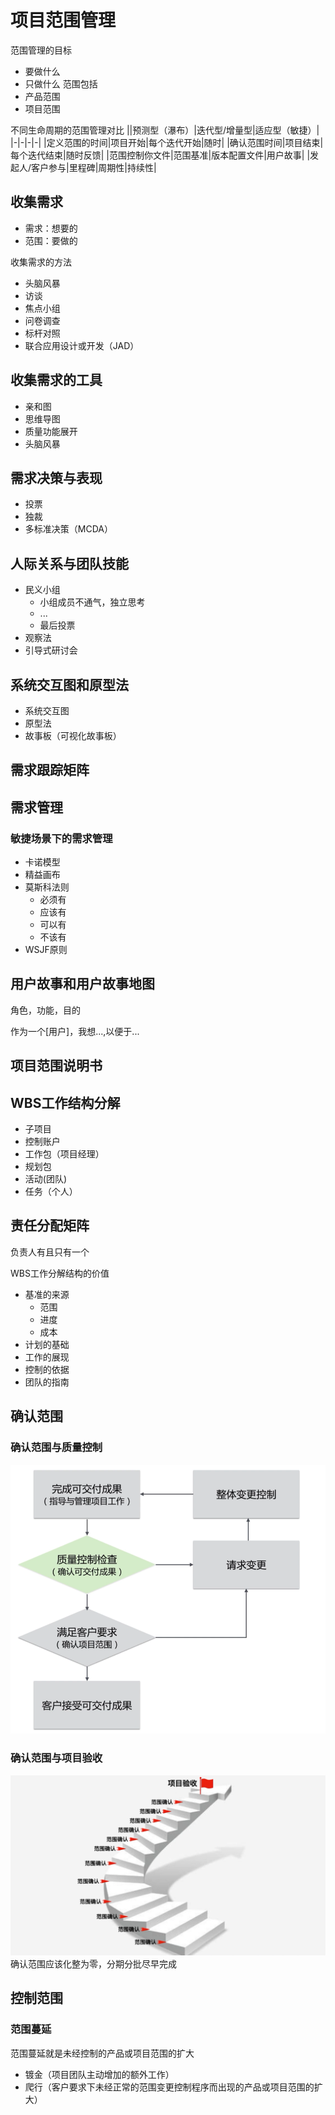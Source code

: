 # 项目范围管理
范围管理的目标
* 要做什么
* 只做什么
范围包括
* 产品范围
* 项目范围

不同生命周期的范围管理对比
||预测型（瀑布）|迭代型/增量型|适应型（敏捷）|
|-|-|-|-|
|定义范围的时间|项目开始|每个迭代开始|随时|
|确认范围时间|项目结束|每个迭代结束|随时反馈|
|范围控制你文件|范围基准|版本配置文件|用户故事|
|发起人/客户参与|里程碑|周期性|持续性|

## 收集需求
* 需求：想要的
* 范围：要做的

收集需求的方法
* 头脑风暴
* 访谈
* 焦点小组
* 问卷调查
* 标杆对照
* 联合应用设计或开发（JAD）

## 收集需求的工具
* 亲和图
* 思维导图
* 质量功能展开
* 头脑风暴

## 需求决策与表现
* 投票
* 独裁
* 多标准决策（MCDA）

## 人际关系与团队技能
* 民义小组
  * 小组成员不通气，独立思考
  * ...
  * 最后投票
* 观察法
* 引导式研讨会

## 系统交互图和原型法
* 系统交互图
* 原型法
* 故事板（可视化故事板）

## 需求跟踪矩阵
## 需求管理
### 敏捷场景下的需求管理
* 卡诺模型
* 精益画布
* 莫斯科法则
  *  必须有
  *  应该有
  *  可以有
  *  不该有
* WSJF原则

## 用户故事和用户故事地图
角色，功能，目的

作为一个[用户]，我想...,以便于...

## 项目范围说明书
## WBS工作结构分解
* 子项目
* 控制账户
* 工作包（项目经理）
* 规划包
* 活动(团队)
* 任务（个人）


## 责任分配矩阵
负责人有且只有一个

WBS工作分解结构的价值
* 基准的来源
  * 范围 
  * 进度
  * 成本
* 计划的基础
* 工作的展现
* 控制的依据
* 团队的指南

## 确认范围
### 确认范围与质量控制
![确认范围与质量控制](../img/15.jpg)
### 确认范围与项目验收
![确认范围与项目验收](../img/16.jpg)
确认范围应该化整为零，分期分批尽早完成

## 控制范围
### 范围蔓延
范围蔓延就是未经控制的产品或项目范围的扩大
* 镀金（项目团队主动增加的额外工作）
* 爬行（客户要求下未经正常的范围变更控制程序而出现的产品或项目范围的扩大）

